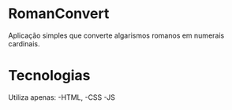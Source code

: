 # RomanConvert

Aplicação simples que converte algarismos romanos em numerais cardinais.

# Tecnologias

Utiliza apenas:
-HTML,
-CSS
-JS 
